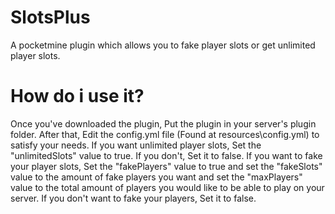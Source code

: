 # SlotsPlus 

A pocketmine plugin which allows you to fake player slots or get unlimited player slots.

# How do i use it?

Once you've downloaded the plugin, Put the plugin in your server's plugin folder. After that, Edit the config.yml file (Found at resources\config.yml) to 
satisfy your needs. If you want unlimited player slots, Set the "unlimitedSlots" value to true. If you don't, Set it to false. If you want to fake your 
player slots, Set the "fakePlayers" value to true and set the "fakeSlots" value to the amount of fake players you want and set the "maxPlayers" value 
to the total amount of players you would like to be able to play on your server. If you don't want to fake your players, Set it to false. 
